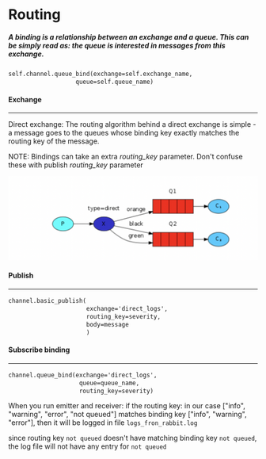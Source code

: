 # Routing

##### A binding is a relationship between an exchange and a queue. This can be simply read as: the queue is interested in messages from this exchange.

```
self.channel.queue_bind(exchange=self.exchange_name,
                   queue=self.queue_name)
```

#### Exchange
-------------

Direct exchange: The routing algorithm behind a direct exchange is simple - a message goes to the queues whose binding key exactly matches the routing key of the message.

NOTE: Bindings can take an extra *routing_key* parameter. Don't confuse these with publish *routing_key* parameter

![img](routing.png)

#### Publish
------------

```
channel.basic_publish(
                      exchange='direct_logs',
                      routing_key=severity,
                      body=message
                      )
```

#### Subscribe binding
----------------------

```
channel.queue_bind(exchange='direct_logs',
                    queue=queue_name,
                    routing_key=severity)
```

When you run emitter and receiver: if the routing key: in our case ["info", "warning", "error", "not queued"] matches binding key ["info", "warning", "error"], then it will be logged in file `logs_fron_rabbit.log`

since routing key `not queued` doesn't have matching binding key `not queued`, the log file will not have any entry for `not queued`

